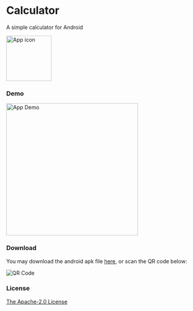# Calculator
A simple calculator for Android

<img src="resources/icon.png" width="120" alt="App icon" />

### Demo
<img src="resources/app-function-demo.gif" width="350" alt="App Demo" />

### Download
You may download the android apk file <a href="http://envoy-public.oss-cn-shenzhen.aliyuncs.com/runnable/calculator.apk" target="_blank">here</a>, or scan the QR code below:

![QR Code](https://qr.api.cli.im/qr?data=http%253A%252F%252Fenvoy-public.oss-cn-shenzhen.aliyuncs.com%252Frunnable%252Fcalculator.apk&level=H&transparent=false&bgcolor=%23ffffff&forecolor=%23000000&blockpixel=12&marginblock=1&logourl=http%3A&size=180&kid=cliim&key=644ca933141f713333f8a3239118f550)

### License
<a href="https://github.com/lonelyenvoy/Calculator/blob/master/LICENSE" target="_blank">The Apache-2.0 License</a>
